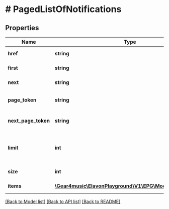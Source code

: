# # PagedListOfNotifications

## Properties

Name | Type | Description | Notes
------------ | ------------- | ------------- | -------------
**href** | **string** | PagedListOfNotifications [Resource URL](#section/Overview/Values) (Self link) | [optional] [readonly]
**first** | **string** | First page link | [optional] [readonly]
**next** | **string** | Next page link, null if no more items | [optional] [readonly]
**page_token** | **string** | An opaque continuation token for this page, null for the first page | [optional] [readonly]
**next_page_token** | **string** | An opaque continuation token for the next page, null if no more items | [optional] [readonly]
**limit** | **int** | Maximum number of items to return on this page, at least 1, and might be adjusted to a smaller value | [optional] [readonly]
**size** | **int** | The size of the items array for this page | [optional] [readonly]
**items** | [**\Gear4music\ElavonPlayground\V1\EPG\Model\Notification[]**](Notification.md) | List of Notifications | [optional] [readonly]

[[Back to Model list]](../../README.md#models) [[Back to API list]](../../README.md#endpoints) [[Back to README]](../../README.md)
